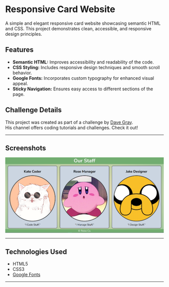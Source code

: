 # Responsive Card Website

A simple and elegant responsive card website showcasing semantic HTML and CSS. This project demonstrates clean, accessible, and responsive design principles.

## Features

- **Semantic HTML:** Improves accessibility and readability of the code.
- **CSS Styling:** Includes responsive design techniques and smooth scroll behavior.
- **Google Fonts:** Incorporates custom typography for enhanced visual appeal.
- **Sticky Navigation:** Ensures easy access to different sections of the page.

## Challenge Details

This project was created as part of a challenge by [Dave Gray](https://www.youtube.com/@DaveGrayTeachesCode).  
His channel offers coding tutorials and challenges. Check it out!

---

## Screenshots

![Responsive Card Example](img/screenshot.png)

---

## Technologies Used

- HTML5
- CSS3
- [Google Fonts](https://fonts.google.com)

---
